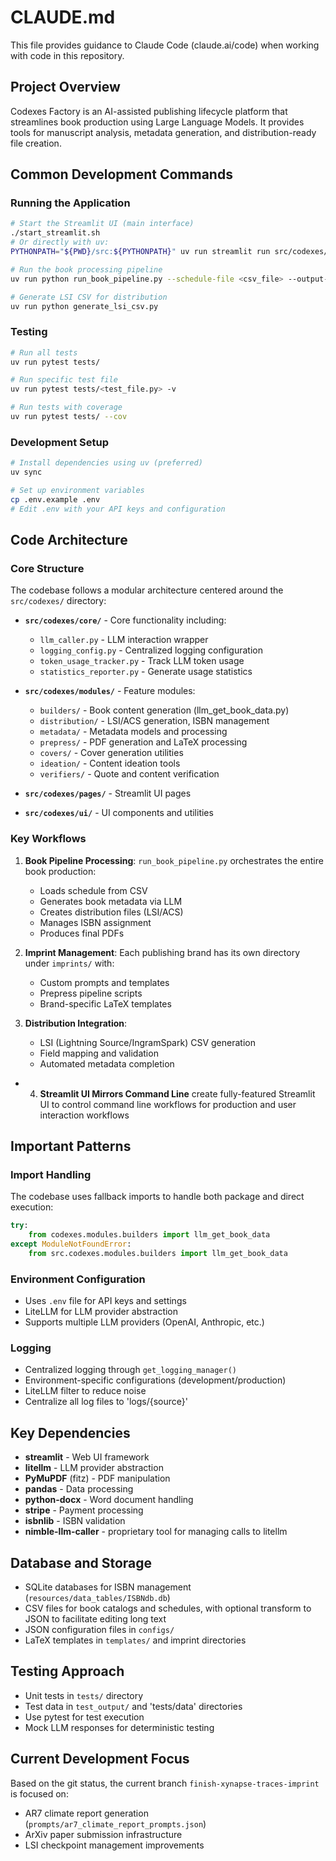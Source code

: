 # CLAUDE.md

This file provides guidance to Claude Code (claude.ai/code) when working with code in this repository.

## Project Overview

Codexes Factory is an AI-assisted publishing lifecycle platform that streamlines book production using Large Language Models. It provides tools for manuscript analysis, metadata generation, and distribution-ready file creation.

## Common Development Commands

### Running the Application
```bash
# Start the Streamlit UI (main interface)
./start_streamlit.sh
# Or directly with uv:
PYTHONPATH="${PWD}/src:${PYTHONPATH}" uv run streamlit run src/codexes/codexes-factory-home-ui.py --server.port 8502

# Run the book processing pipeline
uv run python run_book_pipeline.py --schedule-file <csv_file> --output-dir <output_dir>

# Generate LSI CSV for distribution
uv run python generate_lsi_csv.py
```

### Testing
```bash
# Run all tests
uv run pytest tests/

# Run specific test file
uv run pytest tests/<test_file.py> -v

# Run tests with coverage
uv run pytest tests/ --cov
```

### Development Setup
```bash
# Install dependencies using uv (preferred)
uv sync

# Set up environment variables
cp .env.example .env
# Edit .env with your API keys and configuration
```

## Code Architecture

### Core Structure
The codebase follows a modular architecture centered around the `src/codexes/` directory:

- **`src/codexes/core/`** - Core functionality including:
  - `llm_caller.py` - LLM interaction wrapper
  - `logging_config.py` - Centralized logging configuration
  - `token_usage_tracker.py` - Track LLM token usage
  - `statistics_reporter.py` - Generate usage statistics

- **`src/codexes/modules/`** - Feature modules:
  - `builders/` - Book content generation (llm_get_book_data.py)
  - `distribution/` - LSI/ACS generation, ISBN management
  - `metadata/` - Metadata models and processing
  - `prepress/` - PDF generation and LaTeX processing
  - `covers/` - Cover generation utilities
  - `ideation/` - Content ideation tools
  - `verifiers/` - Quote and content verification

- **`src/codexes/pages/`** - Streamlit UI pages
- **`src/codexes/ui/`** - UI components and utilities

### Key Workflows

1. **Book Pipeline Processing**: `run_book_pipeline.py` orchestrates the entire book production:
   - Loads schedule from CSV
   - Generates book metadata via LLM
   - Creates distribution files (LSI/ACS)
   - Manages ISBN assignment
   - Produces final PDFs

2. **Imprint Management**: Each publishing brand has its own directory under `imprints/` with:
   - Custom prompts and templates
   - Prepress pipeline scripts
   - Brand-specific LaTeX templates

3. **Distribution Integration**:
   - LSI (Lightning Source/IngramSpark) CSV generation
   - Field mapping and validation
   - Automated metadata completion
- 4. **Streamlit UI Mirrors Command Line** create fully-featured Streamlit UI to control command line workflows for production and user interaction workflows

## Important Patterns

### Import Handling
The codebase uses fallback imports to handle both package and direct execution:
```python
try:
    from codexes.modules.builders import llm_get_book_data
except ModuleNotFoundError:
    from src.codexes.modules.builders import llm_get_book_data
```

### Environment Configuration
- Uses `.env` file for API keys and settings
- LiteLLM for LLM provider abstraction
- Supports multiple LLM providers (OpenAI, Anthropic, etc.)

### Logging
- Centralized logging through `get_logging_manager()`
- Environment-specific configurations (development/production)
- LiteLLM filter to reduce noise
- Centralize all log files to 'logs/{source}'

## Key Dependencies
- **streamlit** - Web UI framework
- **litellm** - LLM provider abstraction
- **PyMuPDF** (fitz) - PDF manipulation
- **pandas** - Data processing
- **python-docx** - Word document handling
- **stripe** - Payment processing
- **isbnlib** - ISBN validation
- **nimble-llm-caller** - proprietary tool for managing calls to litellm

## Database and Storage
- SQLite databases for ISBN management (`resources/data_tables/ISBNdb.db`)
- CSV files for book catalogs and schedules, with optional transform to JSON to facilitate editing long text
- JSON configuration files in `configs/`
- LaTeX templates in `templates/` and imprint directories

## Testing Approach
- Unit tests in `tests/` directory
- Test data in `test_output/` and 'tests/data' directories
- Use pytest for test execution
- Mock LLM responses for deterministic testing

## Current Development Focus
Based on the git status, the current branch `finish-xynapse-traces-imprint` is focused on:
- AR7 climate report generation (`prompts/ar7_climate_report_prompts.json`)
- ArXiv paper submission infrastructure
- LSI checkpoint management improvements